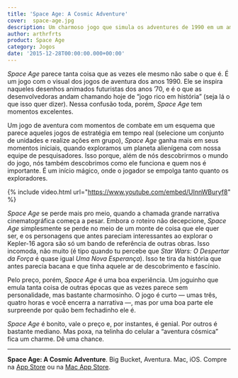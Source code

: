 ```yaml
---
title: 'Space Age: A Cosmic Adventure'
cover:  space-age.jpg
description: Um charmoso jogo que simula os adventures de 1990 em um ambiente retrofuturista de 1970 direto no seu iPhone.
author: arthrfrts
product: Space Age
category: Jogos
date: '2015-12-28T00:00:00.000+00:00'
---
```


_Space Age_ parece tanta coisa que as vezes ele mesmo não sabe o que é. É um jogo com o visual dos jogos de aventura dos anos 1990. Ele se inspira naqueles desenhos animados futuristas dos anos ’70, e é o que as desenvolvedoras andam chamando hoje de “jogo rico em história” (seja lá o que isso quer dizer). Nessa confusão toda, porém, _Space Age_ tem momentos excelentes.

Um jogo de aventura com momentos de combate em um esquema que parece aqueles jogos de estratégia em tempo real (selecione um conjunto de unidades e realize ações em grupo), _Space Age_ ganha mais em seus momentos iniciais, quando exploramos um planeta alienígena com nossa equipe de pesquisadores. Isso porque, além de nós descobrirmos o mundo do jogo, nós também descobrimos como ele funciona e quem nos é importante. É um início mágico, onde o jogador se empolga tanto quanto os exploradores.

{% include video.html url="https://www.youtube.com/embed/UInnWBuryf8" %}

_Space Age_ se perde mais pro meio, quando a chamada grande narrativa cinematográfica começa a pesar. Embora o roteiro não decepcione, _Space Age_ simplesmente se perde no meio de um monte de coisa que ele quer ser, e os personagens que antes pareciam interessantes ao explorar o Kepler-16 agora são só um bando de referência de outras obras. Isso incomoda, não muito (é tipo quando tu percebe que _Star Wars: O Despertar da Força_ é quase igual _Uma Nova Esperança_). Isso te tira da história que antes parecia bacana e que tinha aquele ar de descobrimento e fascínio.

Pelo preço, porém, _Space Age_ é uma boa experiência. Um joguinho que emula tanta coisa de outras épocas que as vezes parece sem personalidade, mas bastante charmosinho. O jogo é curto — umas três, quatro horas e você encerra a narrativa —, mas por uma boa parte ele surpreende por quão bem fechadinho ele é.

_Space Age_ é bonito, vale o preço e, por instantes, é genial. Por outros é bastante mediano. Mas poxa, na telinha do celular a “aventura cósmica” fica um charme. Dê uma chance.

---

**Space Age: A Cosmic Adventure**. Big Bucket, Aventura. Mac, iOS. Compre na [App Store](https://itunes.apple.com/us/app/space-age-a-cosmic-adventure/id922380267?mt=8&ign-mpt=uo%3D4) ou na [Mac App Store](https://itunes.apple.com/br/app/space-age-a-cosmic-adventure/id959797548?mt=12).
